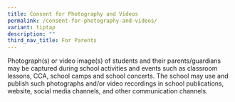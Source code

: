 ```yaml
---
title: Consent for Photography and Videos
permalink: /consent-for-photography-and-videos/
variant: tiptap
description: ""
third_nav_title: For Parents
---
```

<p>Photograph(s) or video image(s) of students and their parents/guardians
may be captured during school activities and events such as classroom lessons,
CCA, school camps and school concerts. The school may use and publish such
photographs and/or video recordings in school publications, website, social
media channels, and other communication channels.</p>